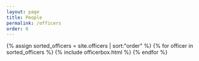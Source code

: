 ```yaml
---
layout: page
title: People
permalink: /officers
order: 6
---
```


<div class="row masonry-grid">
  {% assign sorted_officers = site.officers | sort:"order" %}
  {% for officer in sorted_officers %}
    {% include officerbox.html %} 
  {% endfor %}
</div>
